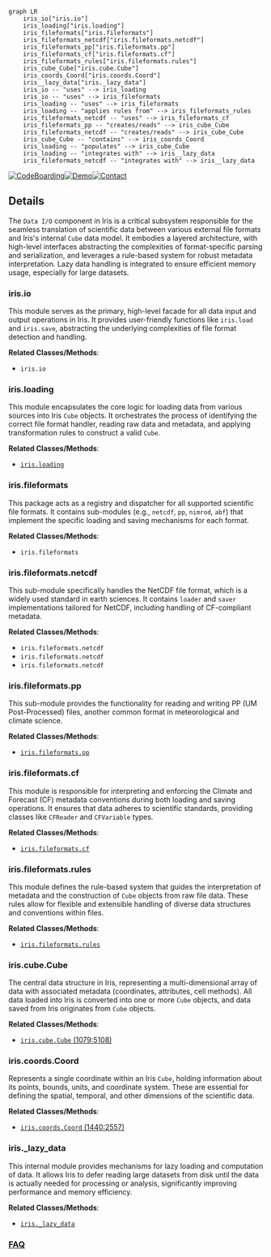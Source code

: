 ```mermaid
graph LR
    iris_io["iris.io"]
    iris_loading["iris.loading"]
    iris_fileformats["iris.fileformats"]
    iris_fileformats_netcdf["iris.fileformats.netcdf"]
    iris_fileformats_pp["iris.fileformats.pp"]
    iris_fileformats_cf["iris.fileformats.cf"]
    iris_fileformats_rules["iris.fileformats.rules"]
    iris_cube_Cube["iris.cube.Cube"]
    iris_coords_Coord["iris.coords.Coord"]
    iris__lazy_data["iris._lazy_data"]
    iris_io -- "uses" --> iris_loading
    iris_io -- "uses" --> iris_fileformats
    iris_loading -- "uses" --> iris_fileformats
    iris_loading -- "applies rules from" --> iris_fileformats_rules
    iris_fileformats_netcdf -- "uses" --> iris_fileformats_cf
    iris_fileformats_pp -- "creates/reads" --> iris_cube_Cube
    iris_fileformats_netcdf -- "creates/reads" --> iris_cube_Cube
    iris_cube_Cube -- "contains" --> iris_coords_Coord
    iris_loading -- "populates" --> iris_cube_Cube
    iris_loading -- "integrates with" --> iris__lazy_data
    iris_fileformats_netcdf -- "integrates with" --> iris__lazy_data
```

[![CodeBoarding](https://img.shields.io/badge/Generated%20by-CodeBoarding-9cf?style=flat-square)](https://github.com/CodeBoarding/GeneratedOnBoardings)[![Demo](https://img.shields.io/badge/Try%20our-Demo-blue?style=flat-square)](https://www.codeboarding.org/demo)[![Contact](https://img.shields.io/badge/Contact%20us%20-%20contact@codeboarding.org-lightgrey?style=flat-square)](mailto:contact@codeboarding.org)

## Details

The `Data I/O` component in Iris is a critical subsystem responsible for the seamless translation of scientific data between various external file formats and Iris's internal `Cube` data model. It embodies a layered architecture, with high-level interfaces abstracting the complexities of format-specific parsing and serialization, and leverages a rule-based system for robust metadata interpretation. Lazy data handling is integrated to ensure efficient memory usage, especially for large datasets.

### iris.io
This module serves as the primary, high-level facade for all data input and output operations in Iris. It provides user-friendly functions like `iris.load` and `iris.save`, abstracting the underlying complexities of file format detection and handling.


**Related Classes/Methods**:

- `iris.io`


### iris.loading
This module encapsulates the core logic for loading data from various sources into Iris `Cube` objects. It orchestrates the process of identifying the correct file format handler, reading raw data and metadata, and applying transformation rules to construct a valid `Cube`.


**Related Classes/Methods**:

- <a href="https://github.com/SciTools/iris/blob/main/lib/iris/loading.py" target="_blank" rel="noopener noreferrer">`iris.loading`</a>


### iris.fileformats
This package acts as a registry and dispatcher for all supported scientific file formats. It contains sub-modules (e.g., `netcdf`, `pp`, `nimrod`, `abf`) that implement the specific loading and saving mechanisms for each format.


**Related Classes/Methods**:

- `iris.fileformats`


### iris.fileformats.netcdf
This sub-module specifically handles the NetCDF file format, which is a widely used standard in earth sciences. It contains `loader` and `saver` implementations tailored for NetCDF, including handling of CF-compliant metadata.


**Related Classes/Methods**:

- `iris.fileformats.netcdf`
- `iris.fileformats.netcdf`
- `iris.fileformats.netcdf`


### iris.fileformats.pp
This sub-module provides the functionality for reading and writing PP (UM Post-Processed) files, another common format in meteorological and climate science.


**Related Classes/Methods**:

- <a href="https://github.com/SciTools/iris/blob/main/lib/iris/fileformats/pp.py" target="_blank" rel="noopener noreferrer">`iris.fileformats.pp`</a>


### iris.fileformats.cf
This module is responsible for interpreting and enforcing the Climate and Forecast (CF) metadata conventions during both loading and saving operations. It ensures that data adheres to scientific standards, providing classes like `CFReader` and `CFVariable` types.


**Related Classes/Methods**:

- <a href="https://github.com/SciTools/iris/blob/main/lib/iris/fileformats/cf.py" target="_blank" rel="noopener noreferrer">`iris.fileformats.cf`</a>


### iris.fileformats.rules
This module defines the rule-based system that guides the interpretation of metadata and the construction of `Cube` objects from raw file data. These rules allow for flexible and extensible handling of diverse data structures and conventions within files.


**Related Classes/Methods**:

- <a href="https://github.com/SciTools/iris/blob/main/lib/iris/fileformats/rules.py" target="_blank" rel="noopener noreferrer">`iris.fileformats.rules`</a>


### iris.cube.Cube
The central data structure in Iris, representing a multi-dimensional array of data with associated metadata (coordinates, attributes, cell methods). All data loaded into Iris is converted into one or more `Cube` objects, and data saved from Iris originates from `Cube` objects.


**Related Classes/Methods**:

- <a href="https://github.com/SciTools/iris/blob/main/lib/iris/cube.py#L1079-L5108" target="_blank" rel="noopener noreferrer">`iris.cube.Cube` (1079:5108)</a>


### iris.coords.Coord
Represents a single coordinate within an Iris `Cube`, holding information about its points, bounds, units, and coordinate system. These are essential for defining the spatial, temporal, and other dimensions of the scientific data.


**Related Classes/Methods**:

- <a href="https://github.com/SciTools/iris/blob/main/lib/iris/coords.py#L1440-L2557" target="_blank" rel="noopener noreferrer">`iris.coords.Coord` (1440:2557)</a>


### iris._lazy_data
This internal module provides mechanisms for lazy loading and computation of data. It allows Iris to defer reading large datasets from disk until the data is actually needed for processing or analysis, significantly improving performance and memory efficiency.


**Related Classes/Methods**:

- <a href="https://github.com/SciTools/iris/blob/main/lib/iris/_lazy_data.py" target="_blank" rel="noopener noreferrer">`iris._lazy_data`</a>




### [FAQ](https://github.com/CodeBoarding/GeneratedOnBoardings/tree/main?tab=readme-ov-file#faq)